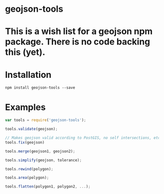 # geojson-tools

# This is a wish list for a geojson npm package. There is no code backing this (yet).

# Installation
````
npm install geojson-tools --save
````

# Examples
````javascript
var tools = require('geojson-tools');

tools.validate(geojson);

// Makes geojson valid according to PostGIS, no self intersections, etc.
tools.fix(geojson)

tools.merge(geojson1, geojson2);

tools.simplify(geojson, tolerance);

tools.rewind(polygon);

tools.area(polygon);

tools.flatten(polygon1, polygon2, ...);



````
